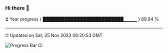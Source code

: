 ### Hi there 👋

⏳ Year progress { ██████████████████████████▁▁▁▁ } 89.94 %

---

⏰ Updated on Sat, 25 Nov 2023 06:20:53 GMT

![Progress Bar CI](https://github.com/ZhaoGui/ZhaoGui/workflows/Progress%20Bar%20CI/badge.svg)
